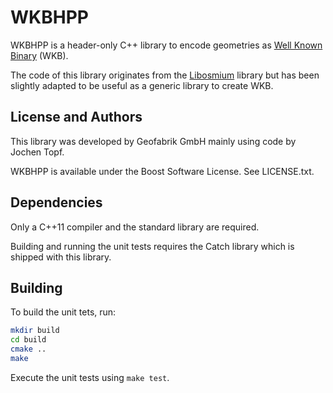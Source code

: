 # WKBHPP

WKBHPP is a header-only C++ library to encode geometries as [Well Known
Binary](https://en.wikipedia.org/wiki/Well-known_text#Well-known_binary) (WKB).

The code of this library originates from the [Libosmium](https://osmcode.org/libosmium/) library but
has been slightly adapted to be useful as a generic library to create WKB.


## License and Authors

This library was developed by Geofabrik GmbH mainly using code by Jochen Topf.

WKBHPP is available under the Boost Software License. See LICENSE.txt.


## Dependencies

Only a C++11 compiler and the standard library are required.

Building and running the unit tests requires the Catch library which is shipped with this library.


## Building

To build the unit tets, run:

```sh
mkdir build
cd build
cmake ..
make
```

Execute the unit tests using `make test`.
